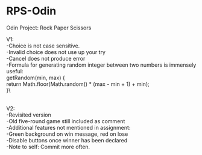 # RPS-Odin  
Odin Project: Rock Paper Scissors  
  
V1:\
-Choice is not case sensitive.\
-Invalid choice does not use up your try\
-Cancel does not produce error\
-Formula for generating random integer between two numbers is immensely useful:\
        getRandom(min, max) {\
            return Math.floor(Math.random() * (max - min + 1) + min);\
        }\

 \
V2:\
-Revisited version\
-Old five-round game still included as comment\
-Additional features not mentioned in assignment:\
    -Green background on win message, red on lose\
    -Disable buttons once winner has been declared\
-Note to self: Commit more often.